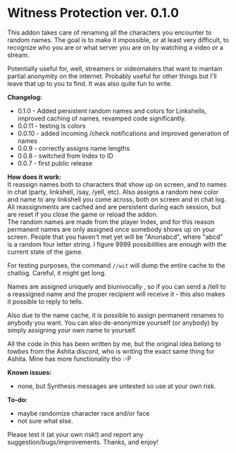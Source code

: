 # Witness Protection ver. 0.1.0

This addon takes care of renaming all the characters you encounter to random names. The goal is to make it impossible, or at least very difficult, to recognize who you are or what server you are on by watching a video or a stream.

Potentially useful for, well, streamers or videomakers that want to mantain partial anonymity on the internet. Probably useful for other things but I'll leave that up to you to find. It was also quite fun to write.

**Changelog:**
-  0.1.0 - Added persistent random names and colors for Linkshells, improved caching of names, revamped code significantly.  
- 0.0.11 - testing ls colors  
- 0.0.10 - added incoming /check notifications and improved generation of names  
-  0.0.9 - correctly assigns name lengths  
-  0.0.8 - switched from Index to ID  
-  0.0.7 - first public release  

**How does it work:**  
It reassign names both to characters that show up on screen, and to names in chat (party, linkshell, /say, /yell, etc). Also assigns a random new color and name to any linkshell you come across, both on screen and in chat log. All reassignments are cached and are persistent during each session, but are reset if you close the game or reload the addon.  
The random names are made from the player Index, and for this reason permanent names are only assigned once somebody shows up on your screen. People that you haven't met yet will be "Anonabcd", where "abcd" is a random four letter string. I figure 9999 possibilities are enough with the current state of the game.

For testing purposes, the command `//wit` will dump the entire cache to the chatlog. Careful, it might get long.

Names are assigned uniquely and biunivocally , so if you can send a /tell to a reassigned name and the proper recipient will receive it - this also makes it possible to reply to tells.

Also due to the name cache, it is possible to assign permanent renames to anybody you want. You can also de-anonymize yourself (or anybody) by simply assigning your own name to yourself.

All the code in this has been written by me, but the original idea belong to *towbes* from the Ashita discord, who is writing the exact same thing for Ashita. Mine has more functionality tho :-P

**Known issues:**  
- none, but Synthesis messages are untested so use at your own risk.

**To-do:**  
- maybe randomize character race and/or face  
- not sure what else.  

Please test it (at your own risk!) and report any suggestion/bugs/improvements. Thanks, and enjoy!
